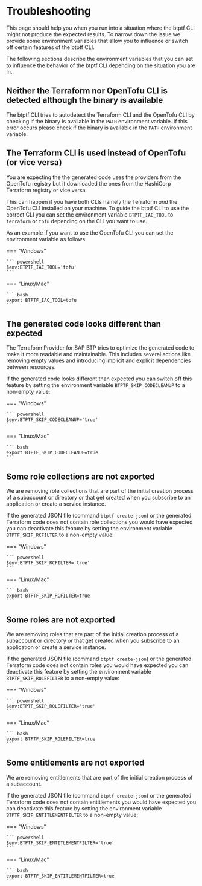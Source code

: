 # Troubleshooting

This page should help you when you run into a situation where the btptf CLI might not produce the expected results.
To narrow down the issue we provide some environment variables that allow you to influence or switch off certain features of the btptf CLI.

The following sections describe the environment variables that you can set to influence the behavior of the btptf CLI depending on the situation you are in.

## Neither the Terraform nor OpenTofu CLI is detected although the binary is available

The btptf CLI tries to autodetect the Terraform CLI and the OpenTofu CLI by checking if the binary is available in the `PATH` environment variable. If this error occurs please check if the binary is available in the `PATH` environment variable.

## The Terraform CLI is used instead of OpenTofu (or vice versa)

You are expecting the the generated code uses the providers from the OpenTofu registry but it downloaded the ones from the HashiCorp Terraform registry or vice versa.

This can happen if you have both CLIs namely the Terraform *and* the OpenTofu CLI installed on your machine. To guide the btptf CLI to use the correct CLI you can set the environment variable `BTPTF_IAC_TOOL` to `terraform` or `tofu` depending on the CLI you want to use.

As an example if you want to use the OpenTofu CLI you can set the environment variable as follows:

=== "Windows"

    ``` powershell
    $env:BTPTF_IAC_TOOL='tofu'
    ```

=== "Linux/Mac"

    ``` bash
    export BTPTF_IAC_TOOL=tofu
    ```

## The generated code looks different than expected

The Terraform Provider for SAP BTP tries to optimize the generated code to make it more readable and maintainable. This includes several actions like removing empty values and introducing implicit and explicit dependencies between resources.

If the generated code looks different than expected you can switch off this feature by setting the environment variable `BTPTF_SKIP_CODECLEANUP` to a non-empty value:

=== "Windows"

    ``` powershell
    $env:BTPTF_SKIP_CODECLEANUP='true'
    ```

=== "Linux/Mac"

    ``` bash
    export BTPTF_SKIP_CODECLEANUP=true
    ```

## Some role collections are not exported

We are removing role collections that are part of the initial creation process of a subaccount or directory or that get created when you subscribe to an application or create a service instance.

If the generated JSON file (command `btptf create-json`) or the generated Terraform code does not contain role collections you would have expected you can deactivate this feature by setting the environment variable `BTPTF_SKIP_RCFILTER` to a non-empty value:

=== "Windows"

    ``` powershell
    $env:BTPTF_SKIP_RCFILTER='true'
    ```

=== "Linux/Mac"

    ``` bash
    export BTPTF_SKIP_RCFILTER=true
    ```

## Some roles are not exported

We are removing roles that are part of the initial creation process of a subaccount or directory or that get created when you subscribe to an application or create a service instance.

If the generated JSON file (command `btptf create-json`) or the generated Terraform code does not contain roles you would have expected you can deactivate this feature by setting the environment variable `BTPTF_SKIP_ROLEFILTER` to a non-empty value:

=== "Windows"

    ``` powershell
    $env:BTPTF_SKIP_ROLEFILTER='true'
    ```

=== "Linux/Mac"

    ``` bash
    export BTPTF_SKIP_ROLEFILTER=true
    ```

## Some entitlements are not exported

We are removing entitlements that are part of the initial creation process of a subaccount.

If the generated JSON file (command `btptf create-json`) or the generated Terraform code does not contain entitlements you would have expected you can deactivate this feature by setting the environment variable `BTPTF_SKIP_ENTITLEMENTFILTER` to a non-empty value:

=== "Windows"

    ``` powershell
    $env:BTPTF_SKIP_ENTITLEMENTFILTER='true'
    ```

=== "Linux/Mac"

    ``` bash
    export BTPTF_SKIP_ENTITLEMENTFILTER=true
    ```
